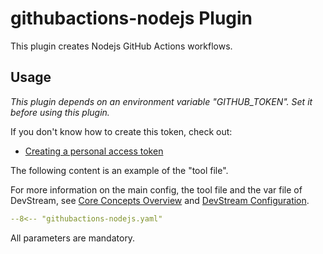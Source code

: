 # githubactions-nodejs Plugin

This plugin creates Nodejs GitHub Actions workflows.

## Usage

_This plugin depends on an environment variable "GITHUB_TOKEN". Set it before using this plugin._

If you don't know how to create this token, check out:
- [Creating a personal access token](https://docs.github.com/en/authentication/keeping-your-account-and-data-secure/creating-a-personal-access-token)

The following content is an example of the "tool file".

For more information on the main config, the tool file and the var file of DevStream, see [Core Concepts Overview](../core-concepts/core-concepts.md#1-config) and [DevStream Configuration](../core-concepts/config.md).

```yaml
--8<-- "githubactions-nodejs.yaml"
```

All parameters are mandatory.
